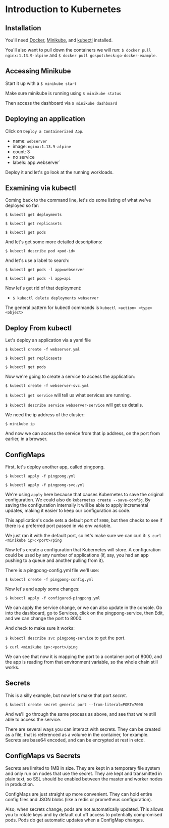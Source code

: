 # Introduction to Kubernetes

## Installation

You'll need [Docker](https://docs.docker.com/install/), [Minikube](https://kubernetes.io/docs/tasks/tools/install-minikube/), and [kubectl](https://kubernetes.io/docs/tasks/tools/install-kubectl/) installed.

You'll also want to pull down the containers we will run: `$ docker pull nginx:1.13.9-alpine` and `$ docker pull gospotcheck:go-docker-example`.

## Accessing Minikube

Start it up with a `$ minikube start`

Make sure minikube is running using `$ minikube status`

Then access the dashboard via `$ minikube dashboard`

## Deploying an application

Click on `Deploy a Containerized App`.

* name: `webserver`
* image: `nginx:1.13.9-alpine`
* count: 3
* no service
* labels: app:webserver`

Deploy it and let's go look at the running workloads.

## Examining via kubectl

Coming back to the command line, let's do some listing of what we've deployed so far:

`$ kubectl get deployments`

`$ kubectl get replicasets`

`$ kubectl get pods`

And let's get some more detailed descriptions:

`$ kubectl describe pod <pod-id>`

And let's use a label to search:

`$ kubectl get pods -l app=webserver`

`$ kubectl get pods -l app=api`

Now let's get rid of that deployment:

* `$ kubectl delete deployments webserver`

The general pattern for kubectl commands is `kubectl <action> <type> <object>`

## Deploy From kubectl

Let's deploy an application via a yaml file

`$ kubectl create -f webserver.yml`

`$ kubectl get replicasets`

`$ kubectl get pods`

Now we're going to create a service to access the application:

`$ kubectl create -f webserver-svc.yml`

`$ kubectl get service` will tell us what services are running.

`$ kubectl describe service webserver-service` will get us details.

We need the ip address of the cluster:

`$ minikube ip`

And now we can access the service from that ip address, on the port from earlier, in a browser.

## ConfigMaps

First, let's deploy another app, called pingpong.

`$ kubectl apply -f pingpong.yml`

`$ kubectl apply -f pingpong-svc.yml`

We're using `apply` here because that causes Kubernetes to save the original configuration. We could also do `kubernetes create --save-config`. By saving the configuration internally it will be able to apply incremental updates, making it easier to keep our configuration as code.

This application's code sets a default port of `8080`, but then checks to see if there is a preferred port passed in via env variable.

We just ran it with the default port, so let's make sure we can curl it: `$ curl <minikube ip>:<port>/ping`

Now let's create a configuration that Kubernetes will store. A configuration could be used by any number of applications (if, say, you had an app pushing to a queue and another pulling from it).

There is a pingpong-config.yml file we'll use:

`$ kubectl create -f pingpong-config.yml`

Now let's and apply some changes:

`$ kubectl apply -f configured-pingpong.yml`

We can apply the service change, or we can also update in the console. Go into the dashboard, go to Services, click on the pingpong-service, then Edit, and we can change the port to 8000.

And check to make sure it works:

`$ kubectl describe svc pingpong-service` to get the port.

`$ curl <minikube ip>:<port>/ping`

We can see that now it is mapping the port to a container port of 8000, and the app is reading from that environment variable, so the whole chain still works.

## Secrets

This is a silly example, but now let's make that port *secret*.

`$ kubectl create secret generic port --from-literal=PORT=7000`

And we'll go through the same process as above, and see that we're still able to access the service.

There are several ways you can interact with secrets. They can be created as a file, that is referenced as a volume in the container, for example. Secrets are base64 encoded, and can be encrypted at rest in etcd.

## ConfigMaps vs Secrets

Secrets are limited to 1MB in size. They are kept in a temporary file system and only run on nodes that use the secret. They are kept and transmitted in plain text, so SSL should be enabled between the master and worker nodes in production.

ConfigMaps are just straight up more convenient. They can hold entire config files and JSON blobs (like a redis or prometheus configuration).

Also, when secrets change, pods are not automatically updated. This allows you to rotate keys and by default cut off access to potentially compromised pods. Pods do get automatic updates when a ConfigMap changes.

